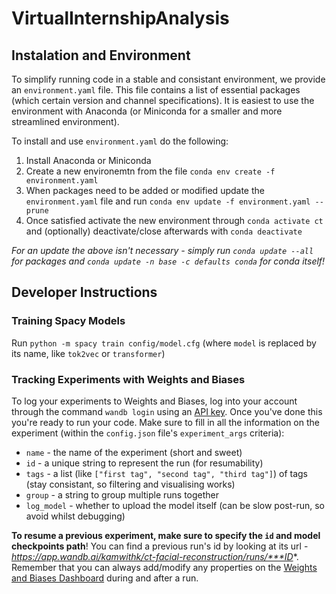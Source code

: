 # VirtualInternshipAnalysis
## Instalation and Environment
To simplify running code in a stable and consistant environment, we provide an `environment.yaml` file.
This file contains a list of essential packages (which certain version and channel specifications).
It is easiest to use the environment with Anaconda (or Miniconda for a smaller and more streamlined environment).


To install and use `environment.yaml` do the following:
1. Install Anaconda or Miniconda
2. Create a new environemtn from the file `conda env create -f environment.yaml`
3. When packages need to be added or modified update the `environment.yaml` file and run `conda env update -f environment.yaml --prune`
4. Once satisfied activate the new environment through `conda activate ct` and (optionally) deactivate/close afterwards with `conda deactivate`

*For an update the above isn't necessary - simply run `conda update --all` for packages and `conda update -n base -c defaults conda` for conda itself!*

## Developer Instructions
### Training Spacy Models
Run `python -m spacy train config/model.cfg` (where `model` is replaced by its name, like `tok2vec` or `transformer`)

### Tracking Experiments with Weights and Biases
To log your experiments to Weights and Biases, log into your account through the command `wandb login` using an [API key](https://app.wandb.ai/authorize).
Once you've done this you're ready to run your code.
Make sure to fill in all the information on the experiment (within the `config.json` file's `experiment_args` criteria):
* `name` - the name of the experiment (short and sweet)
* `id` - a unique string to represent the run (for resumability)
* `tags` - a list (like `["first tag", "second tag", "third tag"]`) of tags (stay consistant, so filtering and visualising works)
* `group` - a string to group multiple runs together
* `log_model` - whether to upload the model itself (can be slow post-run, so avoid whilst debugging)

**To resume a previous experiment, make sure to specify the `id` and model checkpoints path**!
You can find a previous run's id by looking at its url - *https://app.wandb.ai/kamwithk/ct-facial-reconstruction/runs/***ID**.
Remember that you can always add/modify any properties on the [Weights and Biases Dashboard](https://app.wandb.ai/monash-deep-neuron/ct-facial-reconstruction) during and after a run.
